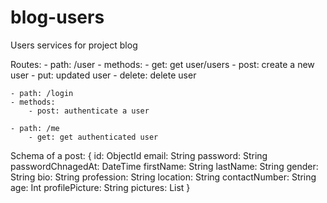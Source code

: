 # blog-users
Users services for project blog

Routes: 
    - path: /user
    - methods:
        - get: get user/users
        - post: create a new user
        - put: updated user
        - delete: delete user

    - path: /login
    - methods: 
        - post: authenticate a user
    
    - path: /me
        - get: get authenticated user
    

Schema of a post: 
    {
        id: ObjectId
        email: String
        password: String
        passwordChnagedAt: DateTime
        firstName: String
        lastName: String
        gender: String
        bio: String
        profession: String
        location: String
        contactNumber: String
        age: Int
        profilePicture: String
        pictures: List
    }
